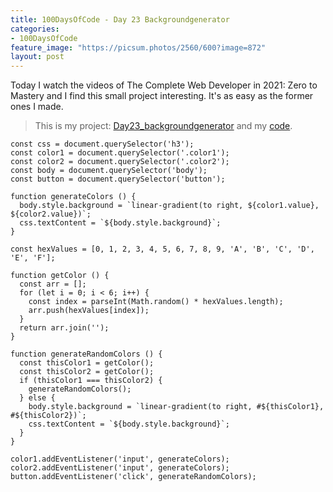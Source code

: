 ```yaml
---
title: 100DaysOfCode - Day 23 Backgroundgenerator
categories:
- 100DaysOfCode
feature_image: "https://picsum.photos/2560/600?image=872"
layout: post
---
```


Today I watch the videos of The Complete Web Developer in 2021: Zero to Mastery and I find this small project interesting. It's as easy as the former ones I made.

> This is my project: [Day23_backgroundgenerator](https://portfolio.tsainei.com/100DaysOfCode/Day23_backgroundgenerator/) and my [code](https://github.com/tsainei/portfolio/tree/main/100DaysOfCode/Day23_backgroundgenerator).


```
const css = document.querySelector('h3');
const color1 = document.querySelector('.color1');
const color2 = document.querySelector('.color2');
const body = document.querySelector('body');
const button = document.querySelector('button');

function generateColors () {
  body.style.background = `linear-gradient(to right, ${color1.value}, ${color2.value})`;
  css.textContent = `${body.style.background}`;
}

const hexValues = [0, 1, 2, 3, 4, 5, 6, 7, 8, 9, 'A', 'B', 'C', 'D', 'E', 'F'];

function getColor () {
  const arr = [];
  for (let i = 0; i < 6; i++) {
    const index = parseInt(Math.random() * hexValues.length);
    arr.push(hexValues[index]);
  }
  return arr.join('');
}

function generateRandomColors () {
  const thisColor1 = getColor();
  const thisColor2 = getColor();
  if (thisColor1 === thisColor2) {
    generateRandomColors();
  } else {
    body.style.background = `linear-gradient(to right, #${thisColor1}, #${thisColor2})`;
    css.textContent = `${body.style.background}`;
  }
}

color1.addEventListener('input', generateColors);
color2.addEventListener('input', generateColors);
button.addEventListener('click', generateRandomColors);
```



